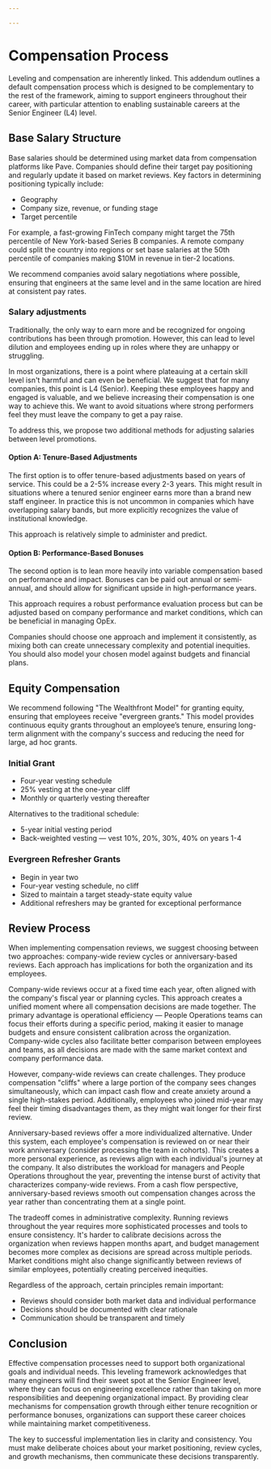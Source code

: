 ```yaml
---

---
```


# Compensation Process

Leveling and compensation are inherently linked. This addendum outlines a default compensation process which is designed to be complementary to the rest of the framework, aiming to support engineers throughout their career, with particular attention to enabling sustainable careers at the Senior Engineer (L4) level. 


## Base Salary Structure

Base salaries should be determined using market data from compensation platforms like Pave. Companies should define their target pay positioning and regularly update it based on market reviews. Key factors in determining positioning typically include:

* Geography
* Company size, revenue, or funding stage
* Target percentile

For example, a fast-growing FinTech company might target the 75th percentile of New York-based Series B companies. A remote company could split the country into regions or set base salaries at the 50th percentile of companies making $10M in revenue in tier-2 locations.

We recommend companies avoid salary negotiations where possible, ensuring that engineers at the same level and in the same location are hired at consistent pay rates.


### Salary adjustments

Traditionally, the only way to earn more and be recognized for ongoing contributions has been through promotion. However, this can lead to level dilution and employees ending up in roles where they are unhappy or struggling.

In most organizations, there is a point where plateauing at a certain skill level isn't harmful and can even be beneficial. We suggest that for many companies, this point is L4 (Senior). Keeping these employees happy and engaged is valuable, and we believe increasing their compensation is one way to achieve this. We want to avoid situations where strong performers feel they must leave the company to get a pay raise.

To address this, we propose two additional methods for adjusting salaries between level promotions.


#### Option A: Tenure-Based Adjustments

The first option is to offer tenure-based adjustments based on years of service. This could be a 2-5% increase every 2-3 years. This might result in situations where a tenured senior engineer earns more than a brand new staff engineer. In practice this is not uncommon in companies which have overlapping salary bands, but more explicitly recognizes the value of institutional knowledge.

This approach is relatively simple to administer and predict.


#### Option B: Performance-Based Bonuses

The second option is to lean more heavily into variable compensation based on performance and impact. Bonuses can be paid out annual or semi-annual, and should allow for significant upside in high-performance years.

This approach requires a robust performance evaluation process but can be adjusted based on company performance and market conditions, which can be beneficial in managing OpEx.

Companies should choose one approach and implement it consistently, as mixing both can create unnecessary complexity and potential inequities. You should also model your chosen model against budgets and financial plans.


## Equity Compensation

We recommend following "The Wealthfront Model" for granting equity, ensuring that employees receive "evergreen grants." This model provides continuous equity grants throughout an employee’s tenure, ensuring long-term alignment with the company's success and reducing the need for large, ad hoc grants.


### Initial Grant

* Four-year vesting schedule
* 25% vesting at the one-year cliff
* Monthly or quarterly vesting thereafter

Alternatives to the traditional schedule:

* 5-year initial vesting period
* Back-weighted vesting — vest 10%, 20%, 30%, 40% on years 1-4


### Evergreen Refresher Grants

* Begin in year two
* Four-year vesting schedule, no cliff
* Sized to maintain a target steady-state equity value
* Additional refreshers may be granted for exceptional performance


## Review Process

When implementing compensation reviews, we suggest choosing between two approaches: company-wide review cycles or anniversary-based reviews. Each approach has implications for both the organization and its employees.

Company-wide reviews occur at a fixed time each year, often aligned with the company's fiscal year or planning cycles. This approach creates a unified moment where all compensation decisions are made together. The primary advantage is operational efficiency — People Operations teams can focus their efforts during a specific period, making it easier to manage budgets and ensure consistent calibration across the organization. Company-wide cycles also facilitate better comparison between employees and teams, as all decisions are made with the same market context and company performance data.

However, company-wide reviews can create challenges. They produce compensation "cliffs" where a large portion of the company sees changes simultaneously, which can impact cash flow and create anxiety around a single high-stakes period. Additionally, employees who joined mid-year may feel their timing disadvantages them, as they might wait longer for their first review.

Anniversary-based reviews offer a more individualized alternative. Under this system, each employee's compensation is reviewed on or near their work anniversary (consider processing the team in cohorts). This creates a more personal experience, as reviews align with each individual's journey at the company. It also distributes the workload for managers and People Operations throughout the year, preventing the intense burst of activity that characterizes company-wide reviews. From a cash flow perspective, anniversary-based reviews smooth out compensation changes across the year rather than concentrating them at a single point.

The tradeoff comes in administrative complexity. Running reviews throughout the year requires more sophisticated processes and tools to ensure consistency. It's harder to calibrate decisions across the organization when reviews happen months apart, and budget management becomes more complex as decisions are spread across multiple periods. Market conditions might also change significantly between reviews of similar employees, potentially creating perceived inequities.

Regardless of the approach, certain principles remain important:

* Reviews should consider both market data and individual performance
* Decisions should be documented with clear rationale
* Communication should be transparent and timely


## Conclusion

Effective compensation processes need to support both organizational goals and individual needs. This leveling framework acknowledges that many engineers will find their sweet spot at the Senior Engineer level, where they can focus on engineering excellence rather than taking on more responsibilities and deepening organizational impact. By providing clear mechanisms for compensation growth through either tenure recognition or performance bonuses, organizations can support these career choices while maintaining market competitiveness.

The key to successful implementation lies in clarity and consistency. You must make deliberate choices about your market positioning, review cycles, and growth mechanisms, then communicate these decisions transparently.
